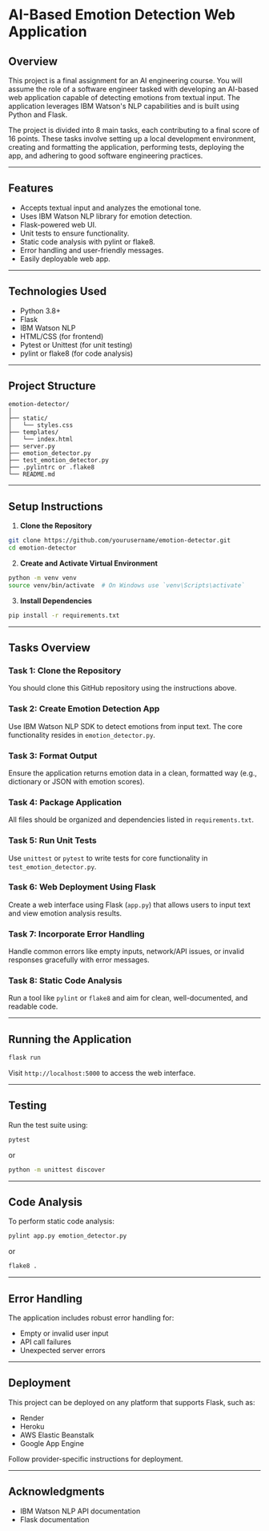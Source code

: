 
# AI-Based Emotion Detection Web Application

## Overview

This project is a final assignment for an AI engineering course. You will assume the role of a software engineer tasked with developing an AI-based web application capable of detecting emotions from textual input. The application leverages IBM Watson's NLP capabilities and is built using Python and Flask.

The project is divided into 8 main tasks, each contributing to a final score of 16 points. These tasks involve setting up a local development environment, creating and formatting the application, performing tests, deploying the app, and adhering to good software engineering practices.

---

## Features

- Accepts textual input and analyzes the emotional tone.
- Uses IBM Watson NLP library for emotion detection.
- Flask-powered web UI.
- Unit tests to ensure functionality.
- Static code analysis with pylint or flake8.
- Error handling and user-friendly messages.
- Easily deployable web app.

---

## Technologies Used

- Python 3.8+
- Flask
- IBM Watson NLP
- HTML/CSS (for frontend)
- Pytest or Unittest (for unit testing)
- pylint or flake8 (for code analysis)

---

## Project Structure

```
emotion-detector/
│
├── static/
│   └── styles.css
├── templates/
│   └── index.html
├── server.py
├── emotion_detector.py
├── test_emotion_detector.py
├── .pylintrc or .flake8
└── README.md
```

---

## Setup Instructions

1. **Clone the Repository**

```bash
git clone https://github.com/yourusername/emotion-detector.git
cd emotion-detector
```

2. **Create and Activate Virtual Environment**

```bash
python -m venv venv
source venv/bin/activate  # On Windows use `venv\Scripts\activate`
```

3. **Install Dependencies**

```bash
pip install -r requirements.txt
```

---

## Tasks Overview

### Task 1: Clone the Repository

You should clone this GitHub repository using the instructions above.

### Task 2: Create Emotion Detection App

Use IBM Watson NLP SDK to detect emotions from input text. The core functionality resides in `emotion_detector.py`.

### Task 3: Format Output

Ensure the application returns emotion data in a clean, formatted way (e.g., dictionary or JSON with emotion scores).

### Task 4: Package Application

All files should be organized and dependencies listed in `requirements.txt`.

### Task 5: Run Unit Tests

Use `unittest` or `pytest` to write tests for core functionality in `test_emotion_detector.py`.

### Task 6: Web Deployment Using Flask

Create a web interface using Flask (`app.py`) that allows users to input text and view emotion analysis results.

### Task 7: Incorporate Error Handling

Handle common errors like empty inputs, network/API issues, or invalid responses gracefully with error messages.

### Task 8: Static Code Analysis

Run a tool like `pylint` or `flake8` and aim for clean, well-documented, and readable code.

---

## Running the Application

```bash
flask run
```

Visit `http://localhost:5000` to access the web interface.

---

## Testing

Run the test suite using:

```bash
pytest
```

or

```bash
python -m unittest discover
```

---

## Code Analysis

To perform static code analysis:

```bash
pylint app.py emotion_detector.py
```

or

```bash
flake8 .
```

---

## Error Handling

The application includes robust error handling for:

- Empty or invalid user input
- API call failures
- Unexpected server errors

---

## Deployment

This project can be deployed on any platform that supports Flask, such as:

- Render
- Heroku
- AWS Elastic Beanstalk
- Google App Engine

Follow provider-specific instructions for deployment.


---

## Acknowledgments

- IBM Watson NLP API documentation
- Flask documentation
